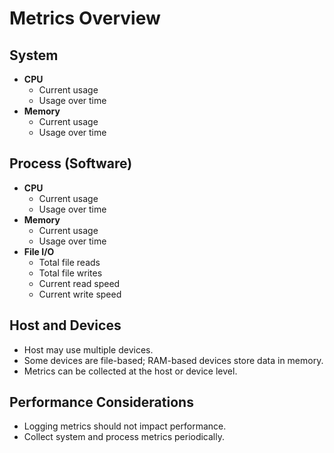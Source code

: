 <!-- @format -->

# Metrics Overview

## System

- **CPU**
  - Current usage
  - Usage over time
- **Memory**
  - Current usage
  - Usage over time

## Process (Software)

- **CPU**
  - Current usage
  - Usage over time
- **Memory**
  - Current usage
  - Usage over time
- **File I/O**
  - Total file reads
  - Total file writes
  - Current read speed
  - Current write speed

## Host and Devices

- Host may use multiple devices.
- Some devices are file-based; RAM-based devices store data in memory.
- Metrics can be collected at the host or device level.

## Performance Considerations

- Logging metrics should not impact performance.
- Collect system and process metrics periodically.
